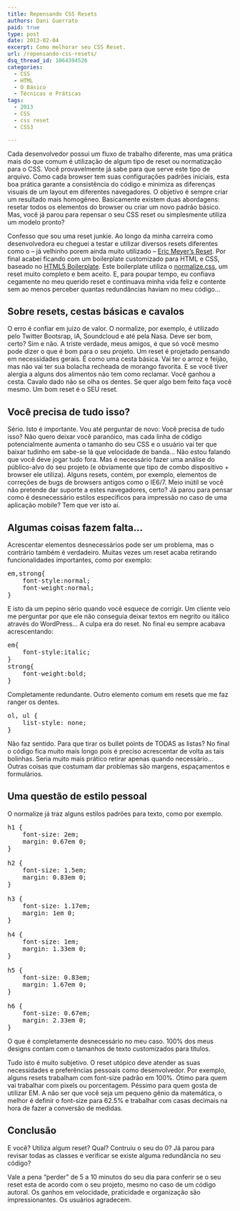 ```yaml
---
title: Repensando CSS Resets
authors: Dani Guerrato
paid: true
type: post
date: 2013-02-04
excerpt: Como melhorar seu CSS Reset.
url: /repensando-css-resets/
dsq_thread_id: 1064394526
categories:
  - CSS
  - HTML
  - O Básico
  - Técnicas e Práticas
tags:
  - 2013
  - CSS
  - css reset
  - CSS3

---
```

Cada desenvolvedor possui um fluxo de trabalho diferente, mas uma prática mais do que comum é utilização de algum tipo de reset ou normatização para o CSS. Você provavelmente já sabe para que serve este tipo de arquivo. Como cada browser tem suas configurações padrões iniciais, esta boa prática garante a consistência do código e minimiza as diferenças visuais de um layout em diferentes navegadores. O objetivo é sempre criar um resultado mais homogêneo. Basicamente existem duas abordagens: resetar todos os elementos do browser ou criar um novo padrão básico. Mas, você já parou para repensar o seu CSS reset ou simplesmente utiliza um modelo pronto?

Confesso que sou uma reset junkie. Ao longo da minha carreira como desenvolvedora eu cheguei a testar e utilizar diversos resets diferentes como o &#8211; já velhinho porem ainda muito utilizado &#8211; [Eric Meyer&#8217;s Reset][1]. Por final acabei ficando com um boilerplate customizado para HTML e CSS, baseado no [HTML5 Boilerplate][2]. Este boilerplate utiliza o [normalize.css][3], um reset muito completo e bem aceito. E, para poupar tempo, eu confiava cegamente no meu querido reset e continuava minha vida feliz e contente sem ao menos perceber quantas redundâncias haviam no meu código&#8230; 

## Sobre resets, cestas básicas e cavalos

O erro é confiar em juizo de valor. O normalize, por exemplo, é utilizado pelo Twitter Bootsrap, iA, Soundcloud e até pela Nasa. Deve ser bom, certo? Sim e não. A triste verdade, meus amigos, é que só você mesmo pode dizer o que é bom para o seu projeto. Um reset é projetado pensando em necessidades gerais. É como uma cesta básica. Vai ter o arroz e feijão, mas não vai ter sua bolacha recheada de morango favorita. E se você tiver alergia a alguns dos alimentos não tem como reclamar. Você ganhou a cesta. Cavalo dado não se olha os dentes. Se quer algo bem feito faça você mesmo. Um bom reset é o SEU reset.

## Você precisa de tudo isso?

Sério. Isto é importante. Vou até perguntar de novo: Você precisa de tudo isso? Não quero deixar você paranóico, mas cada linha de código potencialmente aumenta o tamanho do seu CSS e o usuário vai ter que baixar tudinho em sabe-se lá que velocidade de banda&#8230; Não estou falando que você deve jogar tudo fora. Mas é necessário fazer uma análise do público-alvo do seu projeto (e obviamente que tipo de combo dispositivo + browser ele utiliza). Alguns resets, contém, por exemplo, elementos de correções de bugs de browsers antigos como o IE6/7. Meio inútil se você não pretende dar suporte a estes navegadores, certo? Já parou para pensar como é desnecessário estilos específicos para impressão no caso de uma aplicação mobile? Tem que ver isto aí.

## Algumas coisas fazem falta&#8230;

Acrescentar elementos desnecessários pode ser um problema, mas o contrário também é verdadeiro. Muitas vezes um reset acaba retirando funcionalidades importantes, como por exemplo:

<pre class="lang-css">em,strong{
    font-style:normal;
    font-weight:normal;
}
</pre>

E isto da um pepino sério quando você esquece de corrigir. Um cliente veio me perguntar por que ele não conseguia deixar textos em negrito ou itálico através do WordPress&#8230; A culpa era do reset. No final eu sempre acabava acrescentando:

<pre class="lang-css">em{
    font-style:italic;
}
strong{
    font-weight:bold;
}</pre>

Completamente redundante. Outro elemento comum em resets que me faz ranger os dentes.

<pre class="lang-css">ol, ul {
	list-style: none;
}
</pre>

Não faz sentido. Para que tirar os bullet points de TODAS as listas? No final o código fica muito mais longo pois é preciso acrescentar de volta as tais bolinhas. Seria muito mais prático retirar apenas quando necessário&#8230; Outras coisas que costumam dar problemas são margens, espaçamentos e formulários.

## Uma questão de estilo pessoal 

O normalize já traz alguns estilos padrões para texto, como por exemplo.

<pre class="lang-css">h1 {
    font-size: 2em;
    margin: 0.67em 0;
}

h2 {
    font-size: 1.5em;
    margin: 0.83em 0;
}

h3 {
    font-size: 1.17em;
    margin: 1em 0;
}

h4 {
    font-size: 1em;
    margin: 1.33em 0;
}

h5 {
    font-size: 0.83em;
    margin: 1.67em 0;
}

h6 {
    font-size: 0.67em;
    margin: 2.33em 0;
}</pre>

O que é completamente desnecessário no meu caso. 100% dos meus designs contam com o tamanhos de texto customizados para títulos. 

Tudo isto é muito subjetivo. O reset utópico deve atender as suas necessidades e preferências pessoais como desenvolvedor. Por exemplo, alguns resets trabalham com font-size padrão em 100%. Ótimo para quem vai trabalhar com pixels ou porcentagem. Péssimo para quem gosta de utilizar EM. A não ser que você seja um pequeno gênio da matemática, o melhor é definir o font-size para 62.5% e trabalhar com casas decimais na hora de fazer a conversão de medidas. 

## Conclusão

E você? Utiliza algum reset? Qual? Contruiu o seu do 0? Já parou para revisar todas as classes e verificar se existe alguma redundância no seu código? 

Vale a pena &#8220;perder&#8221; de 5 a 10 minutos do seu dia para conferir se o seu reset esta de acordo com o seu projeto, mesmo no caso de um código autoral. Os ganhos em velocidade, praticidade e organização são impressionantes. Os usuários agradecem.

 [1]: http://meyerweb.com/eric/thoughts/2007/05/01/reset-reloaded/ "Eric Meyer's Reset"
 [2]: http://html5boilerplate.com/ "HTML Boilerplate"
 [3]: http://necolas.github.com/normalize.css/